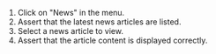 1. Click on "News" in the menu.
2. Assert that the latest news articles are listed.
3. Select a news article to view.
4. Assert that the article content is displayed correctly.
